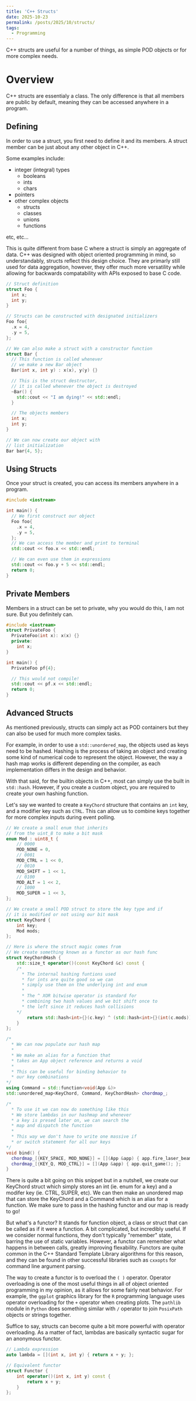 ```yaml
---
title: 'C++ Structs'
date: 2025-10-23
permalink: /posts/2025/10/structs/
tags:
  - Programming
---
```


C++ structs are useful for a number of things, as simple POD objects or for more
complex needs.

Overview
===

C++ structs are essentialy a class. The only difference is that all members are
public by default, meaning they can be accessed anywhere in a program.

Defining
---

In order to use a struct, you first need to define it and its members. A struct
member can be just about any other object in C++.

Some examples include:
  * integer (integral) types
    * booleans
    * ints
    * chars
  * pointers
  * other complex objects
    * structs
    * classes
    * unions
    * functions

etc, etc...

This is quite different from base C where a struct is simply an aggregate of
data. C++ was designed with object oriented programming in mind, so understandably,
structs reflect this design choice. They are primarly still used for data aggregation, 
however, they offer much more versatility while allowing for backwards
compatability with APIs exposed to base C code.

```c++
// Struct definition
struct Foo {
  int x;
  int y;
}

// Structs can be constructed with designated initializers
Foo foo{
  .x = 4,
  .y = 5,
};

// We can also make a struct with a constructor function
struct Bar {
  // This function is called whenever
  // we make a new Bar object
  Bar(int x, int y) : x(x), y(y) {}

  // This is the struct destructor, 
  // it is called whenever the object is destroyed
  ~Bar() {
    std::cout << "I am dying!" << std::endl;
  }

  // The objects members
  int x;
  int y;
}

// We can now create our object with
// list initialization
Bar bar{4, 5};
```

Using Structs
---

Once your struct is created, you can access its members anywhere in a program.

```c++
#include <iostream>

int main() {
  // We first construct our object
  Foo foo{
    .x = 4,
    .y = 5,
  };
  // We can access the member and print to terminal
  std::cout << foo.x << std::endl;

  // We can even use them in expressions
  std::cout << foo.y + 5 << std::endl;
  return 0;
}
```

Private Members
---

Members in a struct can be set to private, why you would do this, I am not sure. 
But you definitely can.

```c++
#include <iostream>
struct PrivateFoo {
  PrivateFoo(int x): x(x) {}
  private:
    int x;
}

int main() {
  PrivateFoo pf{4};

  // This would not compile!
  std::cout << pf.x << std::endl;
  return 0;
}
```

Advanced Structs
---

As mentioned previously, structs can simply act as POD containers but they can also
be used for much more complex tasks.

For example, in order to use a `std::unordered_map`, the objects used as keys 
need to be hashed. Hashing is the process of taking an object and creating some 
kind of numerical code to represent the object. However, the way a hash map 
works is different depending on the compiler, as each implementation differs in 
the design and behavior.

With that said, for the builtin objects in C++, most can simply use the built 
in `std::hash`. However, if you create a custom object, you are required
to create your own hashing function.

Let's say we wanted to create a `KeyChord` structure that contains an `int` key, and
a modifier key such as `CTRL`. This can allow us to combine keys together for
more complex inputs during event polling.

```cpp
// We create a small enum that inherits 
// from the uint_8 to make a bit mask
enum Mod : uint8_t {
    // 0000
    MOD_NONE = 0,
    // 0001
    MOD_CTRL = 1 << 0,
    // 0010
    MOD_SHIFT = 1 << 1,
    // 0100
    MOD_ALT = 1 << 2,
    // 1000
    MOD_SUPER = 1 << 3,
};

// We create a small POD struct to store the key type and if
// it is modified or not using our bit mask
struct KeyChord {
    int key;
    Mod mods;
};

// Here is where the struct magic comes from
// We create something known as a functor as our hash func
struct KeyChordHash {
    std::size_t operator()(const KeyChord &c) const {
    /*
      * The internal hashing funtions used 
      * for ints are quite good so we can
      * simply use them on the underlying int and enum
      *
      * The ^ XOR bitwise operator is standard for 
      * combining two hash values and we bit shift once to 
      * the left since it reduces hash collisions
    */
        return std::hash<int>{}(c.key) ^ (std::hash<int>{}(int(c.mods)) << 1);
    }
};

/*
  * We can now populate our hash map
  *
  * We make an alias for a function that 
  * takes an App object reference and returns a void
  *
  * This can be useful for binding behavior to 
  * our key combinations
*/
using Command = std::function<void(App &)>
std::unordered_map<KeyChord, Command, KeyChordHash> chordmap_;

/*
  * To use it we can now do something like this
  * We store lambdas in our hashmap and whenever
  * a key is presed later on, we can search the
  * map and dispatch the function
  *
  * This way we don't have to write one massive if
  * or switch statement for all our keys
*/
void bind() {
  chordmap_[{KEY_SPACE, MOD_NONE}] = [](App &app) { app.fire_laser_beam(); };
  chordmap_[{KEY_Q, MOD_CTRL}] = [](App &app) { app.quit_game(); };
}
```

There is quite a bit going on this snippet but in a nutshell, we create our 
KeyChord struct which simply stores an int (ie. enum for a key) and 
a modifer key (ie. CTRL, SUPER, etc). We can then make an unordered map that 
can store the KeyChord and a Command which is an alias for a function.
We make sure to pass in the hashing functor and our map is ready to go!

But what's a functor? It stands for function object, a class or struct that can
be called as if it were a function. A bit complicated, but incredibly useful. If we
consider normal functions, they don't typically "remember" state, barring the use of
static variables. However, a functor can remember what happens in between calls,
greatly improving flexability. Functors are quite common in the C++ 
Standard Template Library algorithms for this reason, and they can be found in 
other successful libraries such as `cxxopts` for command line argument parsing.

The way to create a functor is to overload the `( )` operator. Operator overloading
is one of the most useful things in all of object oriented programming in my opinion,
as it allows for some fairly neat behavior. For example, the `ggplot` graphics library
for the `R` programming language uses operator overloading for the `+` operator
when creating plots. The `pathlib` module in `Python` does something similar with
`/` operator to join `PosixPath` objects or strings together.

Suffice to say, structs can become quite a bit more powerful with operator 
overloading. As a matter of fact, lambdas are basically syntactic sugar for an
anonymous functor.

```cpp
// Lambda expression
auto lambda = [](int x, int y) { return x + y; };

// Equivalent functor
struct Functor {
    int operator()(int x, int y) const {
        return x + y;
    }
};
```